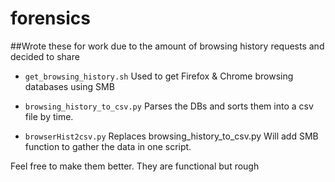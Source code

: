 # forensics

##Wrote these for work due to the amount of browsing history requests and decided to share

- `get_browsing_history.sh` Used to get Firefox & Chrome browsing databases using SMB

- `browsing_history_to_csv.py` Parses the DBs and sorts them into a csv file by time.

- `browserHist2csv.py` Replaces browsing_history_to_csv.py Will add SMB function to gather the data in one script. 

Feel free to make them better. They are functional but rough
